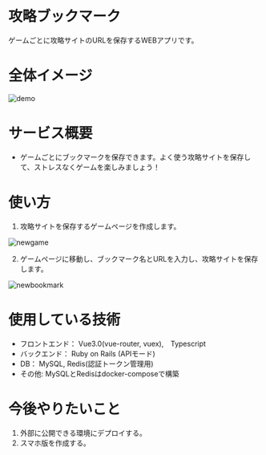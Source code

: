 # 攻略ブックマーク

ゲームごとに攻略サイトのURLを保存するWEBアプリです。

# 全体イメージ
![demo](https://user-images.githubusercontent.com/37510144/100493438-33d06a80-317a-11eb-8250-4c6daafcf622.gif)

# サービス概要
* ゲームごとにブックマークを保存できます。よく使う攻略サイトを保存して、ストレスなくゲームを楽しみましょう！

# 使い方

1. 攻略サイトを保存するゲームページを作成します。

![newgame](https://user-images.githubusercontent.com/37510144/100493443-3a5ee200-317a-11eb-9d5e-42bede519d5d.gif)

2. ゲームページに移動し、ブックマーク名とURLを入力し、攻略サイトを保存します。

![newbookmark](https://user-images.githubusercontent.com/37510144/100493442-392db500-317a-11eb-9ac4-5aedabeb1c20.gif)

# 使用している技術
 
* フロントエンド： Vue3.0(vue-router, vuex),　Typescript
* バックエンド： Ruby on Rails (APIモード)
* DB： MySQL, Redis(認証トークン管理用)
* その他: MySQLとRedisはdocker-composeで構築

# 今後やりたいこと

1. 外部に公開できる環境にデプロイする。
2. スマホ版を作成する。

